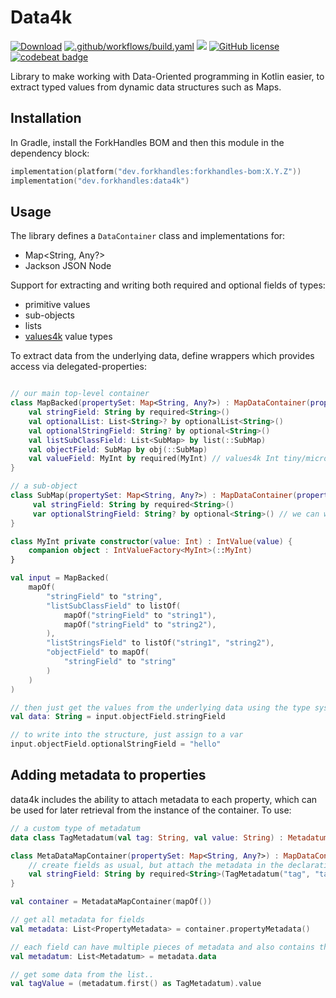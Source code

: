 # Data4k

<a href="https://mvnrepository.com/artifact/dev.forkhandles"><img alt="Download" src="https://img.shields.io/maven-central/v/dev.forkhandles/forkhandles-bom"></a>
[![.github/workflows/build.yaml](https://github.com/fork-handles/forkhandles/actions/workflows/build.yaml/badge.svg)](https://github.com/fork-handles/forkhandles/actions/workflows/build.yaml)
<a href="https://codecov.io/gh/fork-handles/forkhandles"><img src="https://codecov.io/gh/fork-handles/forkhandles/branch/trunk/graph/badge.svg"/></a>
<a href="http//www.apache.org/licenses/LICENSE-2.0"><img alt="GitHub license" src="https://img.shields.io/badge/license-Apache%20License%202.0-blue.svg?style=flat"></a>
<a href="https://codebeat.co/projects/github-com-fork-handles-forkhandles-trunk"><img alt="codebeat badge" src="https://codebeat.co/badges/5b369ed4-af27-46f4-ad9c-a307d900617e"></a>

Library to make working with Data-Oriented programming in Kotlin easier, to extract typed values from dynamic data structures such as Maps.

## Installation

In Gradle, install the ForkHandles BOM and then this module in the dependency block:

```kotlin
implementation(platform("dev.forkhandles:forkhandles-bom:X.Y.Z"))
implementation("dev.forkhandles:data4k")
```

## Usage 

The library defines a `DataContainer` class and implementations for:
- Map<String, Any?>
- Jackson JSON Node

Support for extracting and writing both required and optional fields of types:
- primitive values
- sub-objects
- lists
- [values4k](https://github.com/fork-handles/forkhandles/tree/trunk/values4k) value types

To extract data from the underlying data, define wrappers which provides access via delegated-properties:

```kotlin

// our main top-level container
class MapBacked(propertySet: Map<String, Any?>) : MapDataContainer(propertySet) {
    val stringField: String by required<String>()
    val optionalList: List<String>? by optionalList<String>()
    val optionalStringField: String? by optional<String>()
    val listSubClassField: List<SubMap> by list(::SubMap)
    val objectField: SubMap by obj(::SubMap) 
    val valueField: MyInt by required(MyInt) // values4k Int tiny/micro type
}

// a sub-object
class SubMap(propertySet: Map<String, Any?>) : MapDataContainer(propertySet) {
     val stringField: String by required<String>()
     var optionalStringField: String? by optional<String>() // we can write to this field!
}

class MyInt private constructor(value: Int) : IntValue(value) {
    companion object : IntValueFactory<MyInt>(::MyInt)
}

val input = MapBacked(
    mapOf(
        "stringField" to "string",
        "listSubClassField" to listOf(
            mapOf("stringField" to "string1"),
            mapOf("stringField" to "string2"),
        ),
        "listStringsField" to listOf("string1", "string2"),
        "objectField" to mapOf(
            "stringField" to "string"
        )
    )
)

// then just get the values from the underlying data using the type system. Errors will be thrown for missing/invalid properties
val data: String = input.objectField.stringField

// to write into the structure, just assign to a var
input.objectField.optionalStringField = "hello"
```


## Adding metadata to properties

data4k includes the ability to attach metadata to each property, which can be used for later retrieval from the instance of the container. To use:

```kotlin
// a custom type of metadatum
data class TagMetadatum(val tag: String, val value: String) : Metadatum

class MetaDataMapContainer(propertySet: Map<String, Any?>) : MapDataContainer(propertySet) {
    // create fields as usual, but attach the metadata in the declaration
    val stringField: String by required<String>(TagMetadatum("tag", "tagValue"))
}

val container = MetadataMapContainer(mapOf())

// get all metadata for fields
val metadata: List<PropertyMetadata> = container.propertyMetadata()

// each field can have multiple pieces of metadata and also contains the name and the KType of the field
val metadatum: List<Metadatum> = metadata.data

// get some data from the list..
val tagValue = (metadatum.first() as TagMetadatum).value
```

